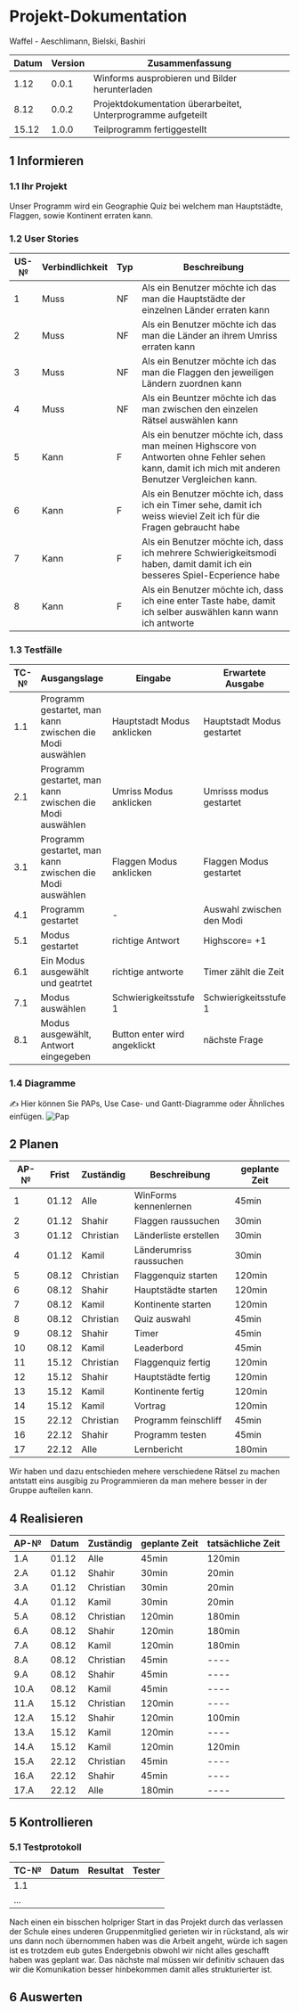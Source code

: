 # Projekt-Dokumentation



Waffel - Aeschlimann, Bielski, Bashiri

| Datum | Version | Zusammenfassung                                              |
| ----- | ------- | ------------------------------------------------------------ |
|1.12| 0.0.1   | Winforms ausprobieren und Bilder herunterladen |
|8.12| 0.0.2    | Projektdokumentation überarbeitet, Unterprogramme aufgeteilt |
|15.12| 1.0.0   |Teilprogramm fertiggestellt|

## 1 Informieren

### 1.1 Ihr Projekt

Unser Programm wird ein Geographie Quiz bei welchem man Hauptstädte, Flaggen, sowie Kontinent erraten kann.

### 1.2 User Stories

| US-№ | Verbindlichkeit | Typ  | Beschreibung                       |
| ---- | --------------- | ---- | ---------------------------------- |
| 1  |Muss|NF| Als ein Benutzer möchte ich das man die Hauptstädte der einzelnen Länder erraten kann |
| 2  |Muss|NF| Als ein Benutzer möchte ich das man die Länder an ihrem Umriss erraten kann |
| 3  |Muss|NF| Als ein Benutzer möchte ich das man die Flaggen den jeweiligen Ländern zuordnen kann |
| 4  |Muss|NF| Als ein Beuntzer möchte ich das man zwischen den einzelen Rätsel auswählen kann |
| 5  |Kann|F|Als ein benutzer möchte ich, dass man meinen Highscore von Antworten ohne Fehler sehen kann, damit ich mich mit anderen Benutzer Vergleichen kann.|
| 6  |Kann|F|Als ein Benutzer möchte ich, dass ich ein Timer sehe, damit ich weiss wieviel Zeit ich für die Fragen gebraucht habe|
| 7  |Kann|F|Als ein Benutzer möchte ich, dass ich mehrere Schwierigkeitsmodi haben, damit damit ich ein besseres Spiel-Ecperience habe|
| 8  |Kann|F| Als ein Benutzer möchte ich, dass ich eine enter Taste habe, damit ich selber auswählen kann wann ich antworte |

### 1.3 Testfälle

| TC-№ | Ausgangslage | Eingabe | Erwartete Ausgabe |
| ---- | ------------ | ------- | ----------------- |
| 1.1  |Programm gestartet, man kann zwischen die Modi auswählen|  Hauptstadt Modus anklicken    |   Hauptstadt Modus gestartet                |
| 2.1  |Programm gestartet, man kann zwischen die Modi auswählen|  Umriss Modus anklicken      |Umrisss modus gestartet|
| 3.1  |Programm gestartet, man kann zwischen die Modi auswählen|Flaggen Modus anklicken |Flaggen Modus gestartet|
| 4.1  |Programm gestartet|-|Auswahl zwischen den Modi| Auswahl ist anklickbar |
| 5.1  |Modus gestartet|richtige Antwort|Highscore= +1|
| 6.1  |Ein Modus ausgewählt und geatrtet|richtige antworte|Timer zählt die Zeit|   
| 7.1  | Modus auswählen | Schwierigkeitsstufe 1       |     Schwierigkeitsstufe 1              |
| 8.1  |Modus ausgewählt, Antwort eingegeben|         Button enter wird angeklickt|    nächste Frage   |

### 1.4 Diagramme

✍️ Hier können Sie PAPs, Use Case- und Gantt-Diagramme oder Ähnliches einfügen.
![Pap](https://i.imgur.com/Dmpsvss.png)

## 2 Planen

| AP-№ | Frist | Zuständig | Beschreibung | geplante Zeit |
| ---- | ----- | --------- | ------------ | ------------- |
| 1 | 01.12 | Alle | WinForms kennenlernen | 45min |
| 2 | 01.12 | Shahir | Flaggen raussuchen | 30min |
| 3 | 01.12 | Christian | Länderliste erstellen | 30min |
| 4 | 01.12 | Kamil | Länderumriss raussuchen | 30min |
| 5 | 08.12 | Christian | Flaggenquiz starten | 120min |
| 6 | 08.12 | Shahir | Hauptstädte starten | 120min |
| 7 | 08.12 | Kamil | Kontinente starten | 120min |
| 8 | 08.12 | Christian | Quiz auswahl | 45min |
| 9 | 08.12 | Shahir | Timer | 45min |
| 10 | 08.12 | Kamil | Leaderbord | 45min |
| 11 | 15.12 | Christian | Flaggenquiz fertig | 120min |
| 12 | 15.12 | Shahir | Hauptstädte fertig | 120min |
| 13 | 15.12 | Kamil | Kontinente fertig | 120min |
| 14 | 15.12 | Kamil | Vortrag | 120min |
| 15 | 22.12 | Christian | Programm feinschliff | 45min |
| 16 | 22.12 | Shahir | Programm testen | 45min |
| 17 | 22.12 | Alle | Lernbericht | 180min |


Wir haben und dazu entschieden mehere verschiedene Rätsel zu machen antstatt eins ausgibig zu Programmieren da man mehere besser in der Gruppe aufteilen kann.

## 4 Realisieren

| AP-№ | Datum | Zuständig | geplante Zeit | tatsächliche Zeit |
| ---- | ----- | --------- | ------------- | ----------------- |
| 1.A  |01.12|Alle|45min|120min|
| 2.A  |01.12|Shahir|30min|20min|
| 3.A  |01.12|Christian|30min|20min|
| 4.A  |01.12|Kamil|30min|20min|
| 5.A  |08.12|Christian|120min|180min|
| 6.A  |08.12|Shahir|120min|180min|
| 7.A  |08.12|Kamil|120min|180min|
| 8.A  |08.12|Christian|45min|----|
| 9.A  |08.12|Shahir|45min|----|
| 10.A  |08.12|Kamil|45min|----|
| 11.A  |15.12|Christian|120min|----|
| 12.A  |15.12|Shahir|120min|100min|
| 13.A  |15.12|Kamil|120min|----|
| 14.A  |15.12|Kamil|120min|120min|
| 15.A  |22.12|Christian|45min|----|
| 16.A  |22.12|Shahir|45min|----|
| 17.A  |22.12|Alle|180min|----|


## 5 Kontrollieren

### 5.1 Testprotokoll

| TC-№ | Datum | Resultat | Tester |
| ---- | ----- | -------- | ------ |
| 1.1  |       |          |        |
| ...  |       |          |        |

Nach einen ein bisschen holpriger Start in das Projekt durch das verlassen der Schule eines underen Gruppenmitglied gerieten wir in rückstand, als wir uns dann noch übernommen haben was die Arbeit angeht, würde ich sagen ist es trotzdem eub gutes Endergebnis obwohl wir nicht alles geschafft haben was geplant war. Das nächste mal müssen wir definitiv schauen das wir die Komunikation besser hinbekommen damit alles strukturierter ist.

## 6 Auswerten


